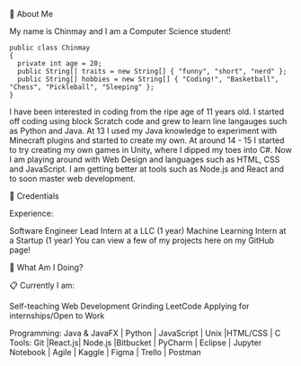 📮 About Me

My name is Chinmay and I am a Computer Science student!

```
public class Chinmay
{
  private int age = 20;
  public String[] traits = new String[] { "funny", "short", "nerd" };
  public String[] hobbies = new String[] { "Coding!", "Basketball", "Chess", "Pickleball", "Sleeping" };
}
```

I have been interested in coding from the ripe age of 11 years old. I started off coding using block Scratch code and grew to learn line langauges such as Python and Java. At 13 I used my Java knowledge to experiment with Minecraft plugins and started to create my own. At around 14 - 15 I started to try creating my own games in Unity, where I dipped my toes into C#. Now I am playing around with Web Design and languages such as HTML, CSS and JavaScript. I am getting better at tools such as Node.js and React and to soon master web development.

💼 Credentials

Experience:

Software Engineer Lead Intern at a LLC (1 year)
Machine Learning Intern at a Startup (1 year)
You can view a few of my projects here on my GitHub page!

📍 What Am I Doing?

📋 Currently I am:

Self-teaching Web Development
Grinding LeetCode
Applying for internships/Open to Work

Programming: Java & JavaFX | Python | JavaScript | Unix |HTML/CSS | C
Tools: Git |React.js| Node.js |Bitbucket | PyCharm | Eclipse | Jupyter Notebook | Agile | Kaggle | Figma | Trello | Postman
